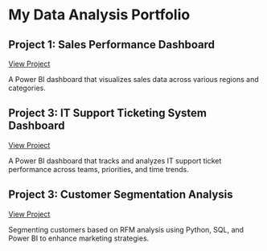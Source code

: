 # My Data Analysis Portfolio

## Project 1: Sales Performance Dashboard
[View Project](https://github.com/Abdullah2796/Sales_Performance_Dashboard.pbix)

A Power BI dashboard that visualizes sales data across various regions and categories.


## Project 3: IT Support Ticketing System Dashboard
[View Project](https://github.com/Abdullah2796/IT-Support-Ticketing-System-Dashboard)

A Power BI dashboard that tracks and analyzes IT support ticket performance across teams, priorities, and time trends.


## Project 3: Customer Segmentation Analysis
[View Project](https://github.com/Abdullah2796/customer-segmentation-analysis)

Segmenting customers based on RFM analysis using Python, SQL, and Power BI to enhance marketing strategies.
